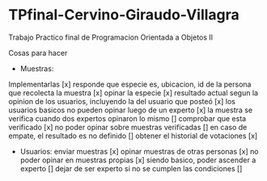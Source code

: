 # TPfinal-Cervino-Giraudo-Villagra
Trabajo Practico final de Programacion Orientada a Objetos II

Cosas para hacer

- Muestras:

Implementarlas [x]
responde que especie es, ubicacion, id de la persona que recolecta la muestra [x]
opinar la especie [x]
 resultado actual segun la opinion de los usuarios, incluyendo la del usuario que posteó [x]
los usuarios basicos no pueden opinar luego de un experto [x]
la muestra se verifica cuando dos expertos opinaron lo mismo []
comprobar que esta verificado [x]
no poder opinar sobre muestras verificadas []
en caso de empate, el resultado es no definido []
obtener el historial de votaciones [x]


- Usuarios:
enviar muestras [x]
opinar muestras de otras personas [x]
no poder opinar en muestras propias [x]
siendo basico, poder ascender a experto []
dejar de ser experto si no se cumplen las condiciones []





 










